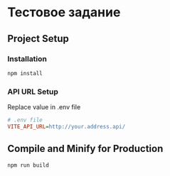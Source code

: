 # Тестовое задание

## Project Setup

### Installation

```sh
npm install
```

### API URL Setup

Replace value in .env file

```ini
# .env file
VITE_API_URL=http://your.address.api/
```

## Compile and Minify for Production

```sh
npm run build
```
